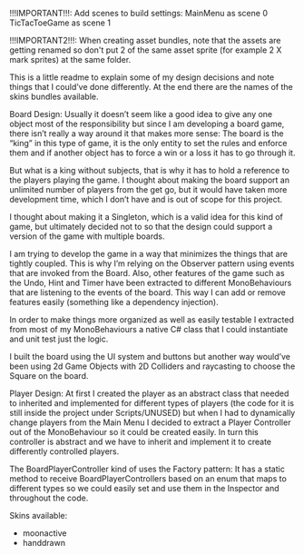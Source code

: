 ﻿!!!IMPORTANT!!!: Add scenes to build settings:
MainMenu as scene 0
TicTacToeGame as scene 1

!!!IMPORTANT2!!!: When creating asset bundles, note that the assets are getting renamed so don't put 2 of the same
asset sprite (for example 2 X mark sprites) at the same folder.

This is a little readme to explain some of my design decisions and note things that I could’ve done differently.
At the end there are the names of the skins bundles available.


Board Design:
Usually it doesn’t seem like a good idea to give any one object most of the responsibility but since I am developing a board game, there isn’t really a way around it that makes more sense: The board is the “king” in this type of game, it is the only entity to set the rules and enforce them and if another object has to force a win or a loss it has to go through it.


But what is a king without subjects, that is why it has to hold a reference to the players playing the game.
I thought about making the board support an unlimited number of players from the get go, but it would have taken more development time, which I don’t have and is out of scope for this project.


I thought about making it a Singleton, which is a valid idea for this kind of game, but ultimately decided not to so that the design could support a version of the game with multiple boards.


I am trying to develop the game in a way that minimizes the things that are tightly coupled.
This is why I’m relying on the Observer pattern using events that are invoked from the Board.
Also, other features of the game such as the Undo, Hint and Timer have been extracted to different MonoBehaviours that are listening to the events of the board. This way I can add or remove features easily (something like a dependency injection).


In order to make things more organized as well as easily testable I extracted from most of my MonoBehaviours a native C# class that I could instantiate and unit test just the logic.


I built the board using the UI system and buttons but another way would’ve been using 2d Game Objects with 2D Colliders and raycasting to choose the Square on the board.


Player Design:
At first I created the player as an abstract class that needed to inherited and implemented for different types of players (the code for it is still inside the project under Scripts/UNUSED) but when I had to dynamically change players from the Main Menu I decided to extract a Player Controller out of the MonoBehaviour so it could be created easily. In turn this controller is abstract and we have to inherit and implement it to create differently controlled players. 


The BoardPlayerController kind of uses the Factory pattern: It has a static method to receive BoardPlayerControllers based on an enum that maps to different types so we could easily set and use them in the Inspector and throughout the code.








Skins available:
* moonactive
* handdrawn